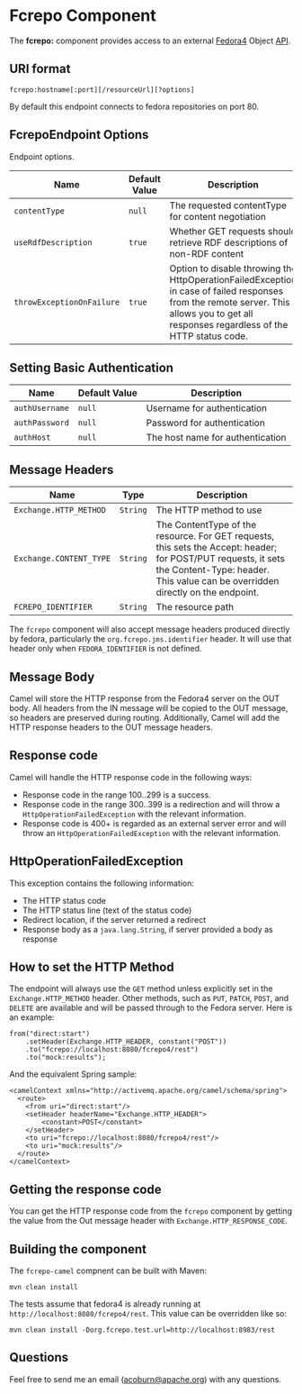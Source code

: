 Fcrepo Component
================

The **fcrepo:** component provides access to an external [Fedora4](http://fcrepo.org) Object [API](https://wiki.duraspace.org/display/FF/RESTful+HTTP+API+-+Objects).


URI format
----------

    fcrepo:hostname[:port][/resourceUrl][?options]

By default this endpoint connects to fedora repositories on port 80.


FcrepoEndpoint Options
-----------------------

Endpoint options.

| Name         |  Default Value | Description |
| ------------ | -------------- | ----------- |
| `contentType`       | `null`         | The requested contentType for content negotiation |
| `useRdfDescription` | `true`  | Whether GET requests should retrieve RDF descriptions of non-RDF content  |
| `throwExceptionOnFailure` | `true` | Option to disable throwing the HttpOperationFailedException in case of failed responses from the remote server. This allows you to get all responses regardless of the HTTP status code. |


Setting Basic Authentication
----------------------------

| Name         | Default Value | Description |
| ------------ | ------------- | ----------- |
| `authUsername` | `null`          | Username for authentication |
| `authPassword` | `null`          | Password for authentication |
| `authHost`     | `null`          | The host name for authentication |


Message Headers
---------------

| Name     | Type   | Description |
| -------- | ------ | ----------- |
| `Exchange.HTTP_METHOD` | `String` | The HTTP method to use |
| `Exchange.CONTENT_TYPE` | `String` | The ContentType of the resource. For GET requests, this sets the Accept: header; for POST/PUT requests, it sets the Content-Type: header. This value can be overridden directly on the endpoint. |
| `FCREPO_IDENTIFIER`    | `String` | The resource path |

The `fcrepo` component will also accept message headers produced directly by fedora, particularly the `org.fcrepo.jms.identifier` header. It will use that header only when `FEDORA_IDENTIFIER` is not defined.


Message Body
------------

Camel will store the HTTP response from the Fedora4 server on the OUT body. All headers from the
IN message will be copied to the OUT message, so headers are preserved during routing. Additionally,
Camel will add the HTTP response headers to the OUT message headers.


Response code
-------------

Camel will handle the HTTP response code in the following ways:

* Response code in the range 100..299 is a success.
* Response code in the range 300..399 is a redirection and will throw a `HttpOperationFailedException` with the relevant information.
* Response code is 400+ is regarded as an external server error and will throw an `HttpOperationFailedException` with the relevant information.


HttpOperationFailedException
----------------------------

This exception contains the following information:

* The HTTP status code
* The HTTP status line (text of the status code)
* Redirect location, if the server returned a redirect
* Response body as a `java.lang.String`, if server provided a body as response


How to set the HTTP Method
--------------------------

The endpoint will always use the `GET` method unless explicitly set in the `Exchange.HTTP_METHOD` header.
Other methods, such as `PUT`, `PATCH`, `POST`, and `DELETE` are available and will be passed through 
to the Fedora server. Here is an example:

    from("direct:start")
        .setHeader(Exchange.HTTP_HEADER, constant("POST"))
        .to("fcrepo://localhost:8080/fcrepo4/rest")
        .to("mock:results");

And the equivalent Spring sample:

    <camelContext xmlns="http://activemq.apache.org/camel/schema/spring">
      <route>
        <from uri="direct:start"/>
        <setHeader headerName="Exchange.HTTP_HEADER">
            <constant>POST</constant>
        </setHeader>
        <to uri="fcrepo://localhost:8080/fcrepo4/rest"/>
        <to uri="mock:results"/>
      </route>
    </camelContext>


Getting the response code
-------------------------

You can get the HTTP response code from the `fcrepo` component by getting the value from the Out message header with `Exchange.HTTP_RESPONSE_CODE`.


Building the component
----------------------

The `fcrepo-camel` compnent can be built with Maven:

    mvn clean install

The tests assume that fedora4 is already running at `http://localhost:8080/fcrepo4/rest`.
This value can be overridden like so:

    mvn clean install -Dorg.fcrepo.test.url=http://localhost:8983/rest 

Questions
---------

Feel free to send me an email (acoburn@apache.org) with any questions.

